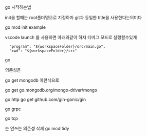 go 시작하는법

init을 할때는 root폴더명으로 지정하자
git과 동일한 title을 사용한다는의미다

go mod init example

vscode launch 를 사용하면 아래와같이 하자 디버그 모드로 실행할수있게

      "program": "${workspaceFolder}/src/main.go",
      "cwd": "${workspaceFolder}/src"

go

의존성은

go get mongodb 이런식으로

go get go.mongodb.org/mongo-driver/mongo

go http
go get github.com/gin-gonic/gin

go grpc

go tcp

는 안쓰는 의존성 삭제
go mod tidy
